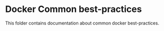 # Docker Common best-practices

This folder contains documentation about common docker best-practices.